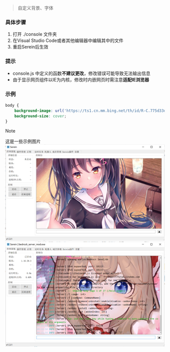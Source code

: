 
>自定义背景、字体

### 具体步骤

1. 打开 ./console 文件夹
2. 在Visual Studio Code或者其他编辑器中编辑其中的文件
3. 重启Serein后生效

### 提示

- console.js 中定义的函数**不建议更改**，修改错误可能导致无法输出信息
- 由于显示网页组件以IE为内核，修改时内嵌网页时需注意**适配IE浏览器**

### 示例

```css
body {
    background-image: url('https://ts1.cn.mm.bing.net/th/id/R-C.775d33d222ea64b8a064542a67b93b2c?rik=Ue%2bT%2b5IB0mbmGw&riu=http%3a%2f%2fi1.hdslb.com%2fbfs%2farchive%2fb507af1d27b82cc5ffab2b58ad1eb8aff1509b22.jpg&ehk=nvlf29MJ3PJZwOxMO0ugrFHPaXH2mhUkyywPP1u7rhM%3d&risl=&pid=ImgRaw&r=0');
    background-size: cover;
}
```

>[!NOTE]
这是一些示例图片  
![自定义背景图](../imgs/Tutorial/CustomConsole/1.png)
![自定义背景图2](../imgs/Tutorial/CustomConsole/2.png)
